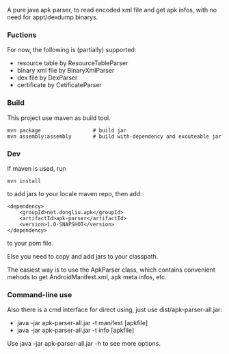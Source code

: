 A pure java apk parser, to read encoded xml file and get apk infos, with no need for appt/dexdump binarys.

### Fuctions
For now, the following is (partially) supported:
* resource table by ResourceTableParser
* binary xml file by BinaryXmlParser
* dex file by DexParser
* certificate by CetificateParser


### Build
This project use maven as build tool.
```
mvn package                 # build jar
mvn assembly:assembly       # build with-dependency and excuteable jar
```

### Dev
If maven is used, run
```
mvn install
```
to add jars to your locale maven repo, 
then add:
```
<dependency>
    <groupId>net.dongliu.apk</groupId>
    <artifactId>apk-parser</artifactId>
    <version>1.0-SNAPSHOT</version>
</dependency>
```
to your pom file.

Else you need to copy and add jars to your classpath.

The easiest way is to use the ApkParser class, which contains convenient mehods to get AndroidManifest.xml, apk meta infos, etc.


### Command-line use
Also there is a cmd interface for direct using, just use dist/apk-parser-all.jar:
* java -jar apk-parser-all.jar -t manifest [apkfile]
* java -jar apk-parser-all.jar -t info [apkfile]

Use java -jar apk-parser-all.jar -h to see more options.
